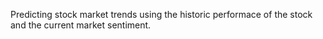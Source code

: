 Predicting stock market trends using the historic performace of the stock and the current market sentiment.